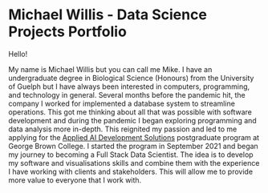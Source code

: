 # Michael Willis - Data Science Projects Portfolio
Hello!

My name is Michael Willis but you can call me Mike. I have an undergraduate degree in Biological Science (Honours) from the University of Guelph but I have always been interested in computers, programming, and technology in general. Several months before the pandemic hit, the company I worked for implemented a database system to streamline operations. This got me thinking about all that was possible with software development and during the pandemic I began exploring programming and data analysis more in-depth. This reignited my passion and led to me applying for the [Applied AI Development Solutions](https://www.georgebrown.ca/programs/applied-ai-solutions-development-program-postgraduate-t431) postgraduate program at George Brown College. I started the program in September 2021 and began my journey to becoming a Full Stack Data Scientist. The idea is to develop my software and visualisations skills and combine them with the experience I have working with clients and stakeholders. This will allow me to provide more value to everyone that I work with.
